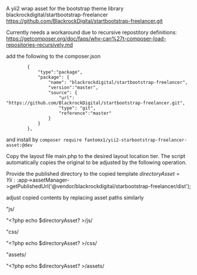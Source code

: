 A yii2 wrap asset for the bootstrap theme library blackrockdigital/startbootstrap-freelancer 
https://github.com/BlackrockDigital/startbootstrap-freelancer.git

Currently needs a workaround due to recursive repostitory definitions:
https://getcomposer.org/doc/faqs/why-can%27t-composer-load-repositories-recursively.md

add the following to the composer.json

```
        {
            "type":"package",
            "package": {
                "name": "blackrockdigital/startbootstrap-freelancer",
                "version":"master",
                "source": {
                    "url": "https://github.com/BlackrockDigital/startbootstrap-freelancer.git",
                    "type": "git",
                    "reference":"master"
                }
            }
        },
```

and install by 
`
composer require fantomx1/yii2-starbootstrap-freelancer-asset:@dev
`


Copy the layout file main.php to the desired layout location tier. The script automatically copies the
original to be adjusted by the following operation.

Provide the published directory to the copied template
$directoryAsset = Yii::$app->assetManager->getPublishedUrl('@vendor/blackrockdigital/starbootstrap-freelancer/dist');

adjust copied contents by replacing asset paths similarly

"js/

"<?php echo $directoryAsset? >/js/

"css/

"<?php echo $directoryAsset? >/css/


"assets/

"<?php echo $directoryAsset? >/assets/
